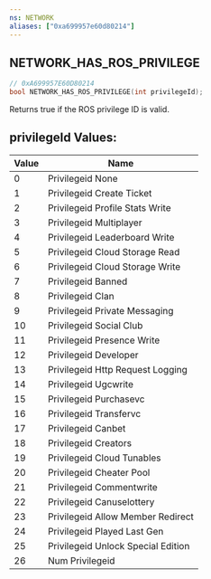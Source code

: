 ```yaml
---
ns: NETWORK
aliases: ["0xa699957e60d80214"]
---
```

## NETWORK_HAS_ROS_PRIVILEGE

```c
// 0xA699957E60D80214
bool NETWORK_HAS_ROS_PRIVILEGE(int privilegeId);
```

Returns true if the ROS privilege ID is valid.

## privilegeId Values:
| Value | Name |
| --- | --- |
| 0 | Privilegeid None |
| 1 | Privilegeid Create Ticket |
| 2 | Privilegeid Profile Stats Write |
| 3 | Privilegeid Multiplayer |
| 4 | Privilegeid Leaderboard Write |
| 5 | Privilegeid Cloud Storage Read |
| 6 | Privilegeid Cloud Storage Write |
| 7 | Privilegeid Banned |
| 8 | Privilegeid Clan |
| 9 | Privilegeid Private Messaging |
| 10 | Privilegeid Social Club |
| 11 | Privilegeid Presence Write |
| 12 | Privilegeid Developer |
| 13 | Privilegeid Http Request Logging |
| 14 | Privilegeid Ugcwrite |
| 15 | Privilegeid Purchasevc |
| 16 | Privilegeid Transfervc |
| 17 | Privilegeid Canbet |
| 18 | Privilegeid Creators |
| 19 | Privilegeid Cloud Tunables |
| 20 | Privilegeid Cheater Pool |
| 21 | Privilegeid Commentwrite |
| 22 | Privilegeid Canuselottery |
| 23 | Privilegeid Allow Member Redirect |
| 24 | Privilegeid Played Last Gen |
| 25 | Privilegeid Unlock Special Edition |
| 26 | Num Privilegeid |

